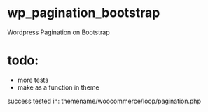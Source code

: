 # wp_pagination_bootstrap
Wordpress Pagination on Bootstrap

# todo:
- more tests
- make as a function in theme

success tested in:
themename/woocommerce/loop/pagination.php